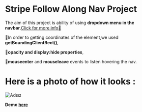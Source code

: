 # Stripe Follow Along Nav Project

The aim of this project is ability of using **dropdown menu in the navbar**.[Click for more info🔎](https://www.w3schools.com/howto/howto_css_dropdown_navbar.asp)

🎯In order to getting coordinates of the element,we used **getBoundingClientRect()**,

🎯**opacity and display:hide properties**,

🎯**mouseenter** and **mouseleave** events to listen hovering the nav.

# Here is a photo of how it looks :

![Adsız](https://user-images.githubusercontent.com/37474673/104138896-8a0b0d00-53b8-11eb-880d-a78ef5d92263.png)

**Demo [here](https://baydarn.github.io/JS-30/26%20Stripe%20Follow%20Along%20Nav/index.html)**

